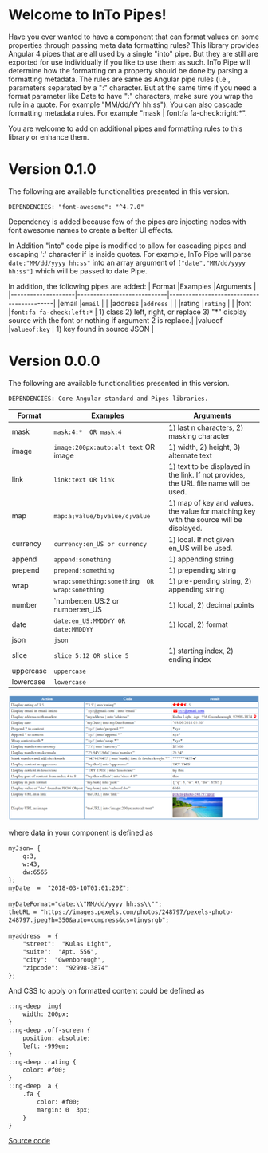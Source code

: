 

# Welcome to InTo Pipes!

Have you ever wanted to have a component that can format values on some properties through passing meta data formatting rules?
This library provides Angular 4 pipes that are all used by a single "into" pipe. But they are still are exported for use individually if you like to use them as such.  InTo Pipe will determine how the formatting on a property should be done by parsing a formatting metadata. The rules are same as Angular pipe rules (i.e., parameters separated by a ":" character. But at the same time if you need a format parameter like Date to have ":" characters, make sure you wrap the rule in a quote. For example "MM/dd/YY hh:ss"). You can also cascade formatting metadata rules. For example "mask | font:fa fa-check:right:*".

You are welcome to add on additional pipes and formatting rules to this library or enhance them.


# Version 0.1.0
The following are available functionalities presented in this version. 
```
DEPENDENCIES: "font-awesome": "^4.7.0"
```
Dependency is added because few of the pipes are injecting nodes with font awesome names to create a better UI effects.

In Addition "into" code pipe is modified to allow for cascading pipes and escaping ':' character if is inside quotes. For example, InTo Pipe will parse `date:"MM/dd/yyyy hh:ss"`  into an array argument of `["date","MM/dd/yyyy hh:ss"]` which will be passed to date Pipe.

In addition, the following pipes are added:
| Format             |Examples                    |Arguments                                 |
|--------------------|----------------------------|------------------------------------------|
|email               |`email`                     |                                          |
|address             |`address`                   |                                          |
|rating              |`rating`                    |                                          |
|font                |`font:fa fa-check:left:*`   | 1) class 2) left, right, or replace 3) "*" display source with the font or nothing if argument 2 is replace.|
|valueof             |`valueof:key`               | 1) key found in source JSON              |

# Version 0.0.0

The following are available functionalities presented in this version. 
```
DEPENDENCIES: Core Angular standard and Pipes libraries.
```

| Format             |Examples                               |Arguments                                                                               |
|--------------------|---------------------------------------|----------------------------------------------------------------------------------------|
|mask                |`mask:4:*  OR mask:4`                  | 1) last n characters, 2) masking character                                             |
|image               |`image:200px:auto:alt text` OR image   | 1) width, 2) height, 3) alternate text                                                 |
|link                |`link:text OR link`                    | 1) text to be displayed in the link. If not provides, the URL file name will be used.  |
|map                 | `map:a;value/b;value/c;value`         | 1) map of key and values. the value for matching key with the source will be displayed.|
|currency            | `currency:en_US or currency`          | 1) local. If not given en_US will be used.                                             |
|append              | `append:something`                    | 1) appending string                                                                    |
|prepend             | `prepend:something`                   | 1) prepending string                                                                   |
|wrap                | `wrap:something:something  OR wrap:something`       | 1) pre-pending string, 2) appending string                               |
|number              | `number:en_US:2   or number:en_US     | 1) local, 2) decimal points                                                            |
|date                | `date:en_US:MMDDYY OR date:MMDDYY`    | 1) local, 2) format                                                                    |
|json                | `json`                                |                                                                                        |
|slice               | `slice 5:12 OR slice 5`               | 1) starting index, 2) ending index                                                     |
|uppercase           | `uppercase`                           |                                                                                        |
|lowercase           | `lowercase`                           |                                                                                        |

![alt text](https://raw.githubusercontent.com/msalehisedeh/into-pipes/master/sample.png  "Commands and results")

where data in your component is defined as
```
myJson= {
	q:3,
	w:43,
	dw:6565
};
myDate  =  "2018-03-10T01:01:20Z";

myDateFormat="date:\\"MM/dd/yyyy hh:ss\\"";
theURL = "https://images.pexels.com/photos/248797/pexels-photo-248797.jpeg?h=350&auto=compress&cs=tinysrgb";

myaddress  = {
	"street":  "Kulas Light",
	"suite":  "Apt. 556",
	"city":  "Gwenborough",
	"zipcode":  "92998-3874"
};
```

And CSS to apply on formatted content could be defined as
```
::ng-deep  img{
	width: 200px;
}
::ng-deep .off-screen {
	position: absolute;
	left: -999em;
}
::ng-deep .rating {
	color: #f00;
}
::ng-deep  a {
	.fa {
		color: #f00;
		margin: 0  3px;
	}
}
```

[Source code](https://github.com/msalehisedeh/into-pipes)



